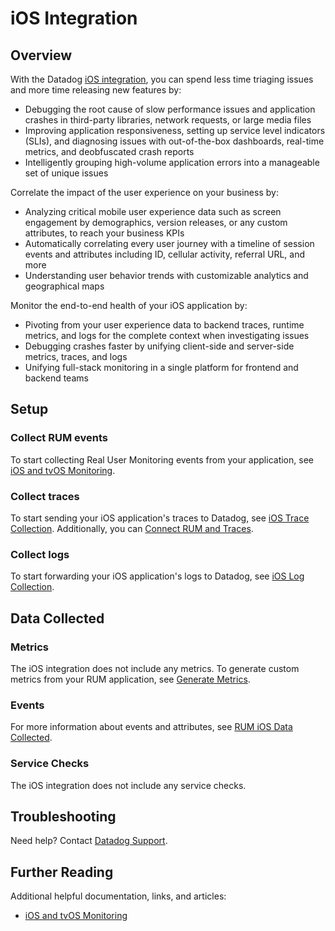 # iOS Integration

## Overview

With the Datadog [iOS integration][1], you can spend less time triaging issues and more time releasing new features by:

- Debugging the root cause of slow performance issues and application crashes in third-party libraries, network requests, or large media files 
- Improving application responsiveness, setting up service level indicators (SLIs), and diagnosing issues with out-of-the-box dashboards, real-time metrics, and deobfuscated crash reports 
- Intelligently grouping high-volume application errors into a manageable set of unique issues

Correlate the impact of the user experience on your business by:

- Analyzing critical mobile user experience data such as screen engagement by demographics, version releases, or any custom attributes, to reach your business KPIs 
- Automatically correlating every user journey with a timeline of session events and attributes including ID, cellular activity, referral URL, and more 
- Understanding user behavior trends with customizable analytics and geographical maps

Monitor the end-to-end health of your iOS application by: 

- Pivoting from your user experience data to backend traces, runtime metrics, and logs for the complete context when investigating issues 
- Debugging crashes faster by unifying client-side and server-side metrics, traces, and logs
- Unifying full-stack monitoring in a single platform for frontend and backend teams

## Setup

### Collect RUM events 

To start collecting Real User Monitoring events from your application, see [iOS and tvOS Monitoring][2]. 

### Collect traces 

To start sending your iOS application's traces to Datadog, see [iOS Trace Collection][3]. Additionally, you can [Connect RUM and Traces][4].

### Collect logs 

To start forwarding your iOS application's logs to Datadog, see [iOS Log Collection][5].

## Data Collected

### Metrics

The iOS integration does not include any metrics. To generate custom metrics from your RUM application, see [Generate Metrics][6].

### Events 

For more information about events and attributes, see [RUM iOS Data Collected][7]. 

### Service Checks 

The iOS integration does not include any service checks.

## Troubleshooting

Need help? Contact [Datadog Support][8]. 

## Further Reading 

Additional helpful documentation, links, and articles: 

- [iOS and tvOS Monitoring][9]


[1]: /integrations/rum-ios 
[2]: https://docs.datadoghq.com/real_user_monitoring/ios/?tabs=swift#setup
[3]: https://docs.datadoghq.com/tracing/trace_collection/dd_libraries/ios/?tab=cocoapods
[4]: https://docs.datadoghq.com/real_user_monitoring/connect_rum_and_traces/?tab=iosrum#setup-rum
[5]: https://docs.datadoghq.com/logs/log_collection/ios/ 
[6]: https://docs.datadoghq.com/real_user_monitoring/generate_metrics 
[7]: https://docs.datadoghq.com/real_user_monitoring/ios/data_collected/ 
[8]: https://docs.datadoghq.com/help/ 
[9]: https://docs.datadoghq.com/real_user_monitoring/ios/
